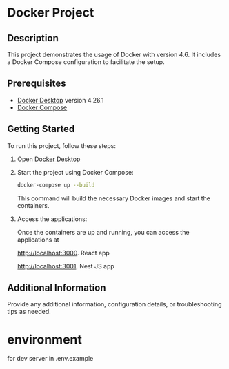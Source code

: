 # Docker Project

## Description

This project demonstrates the usage of Docker with version 4.6. It includes a Docker Compose configuration to facilitate the setup.

## Prerequisites

- [Docker Desktop](https://www.docker.com/products/docker-desktop/) version 4.26.1
- [Docker Compose](https://docs.docker.com/compose/install/)

## Getting Started

To run this project, follow these steps:

1. Open [Docker Desktop](https://www.docker.com/products/docker-desktop/)

2. Start the project using Docker Compose:

    ```bash
    docker-compose up --build
    ```

   This command will build the necessary Docker images and start the containers.

3. Access the applications:

   Once the containers are up and running, you can access the applications at 
   
    [http://localhost:3000](http://localhost:3000). React app
    
    [http://localhost:3001](http://localhost:3001). Nest JS app


## Additional Information

Provide any additional information, configuration details, or troubleshooting tips as needed.

# environment

for dev server in .env.example
